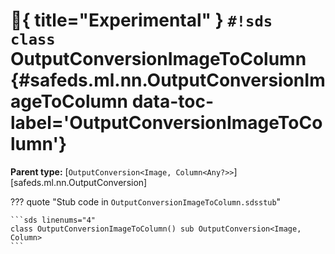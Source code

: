 # :test_tube:{ title="Experimental" } `#!sds class` OutputConversionImageToColumn {#safeds.ml.nn.OutputConversionImageToColumn data-toc-label='OutputConversionImageToColumn'}

**Parent type:** [`OutputConversion<Image, Column<Any?>>`][safeds.ml.nn.OutputConversion]

??? quote "Stub code in `OutputConversionImageToColumn.sdsstub`"

    ```sds linenums="4"
    class OutputConversionImageToColumn() sub OutputConversion<Image, Column>
    ```
